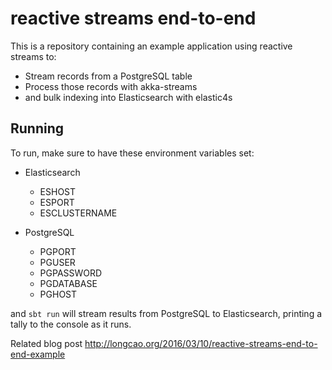 reactive streams end-to-end
===========================

This is a repository containing an example application using reactive streams to:

* Stream records from a PostgreSQL table
* Process those records with akka-streams
* and bulk indexing into Elasticsearch with elastic4s

## Running

To run, make sure to have these environment variables set:

* Elasticsearch
    * ESHOST
    * ESPORT
    * ESCLUSTERNAME

* PostgreSQL
    * PGPORT
    * PGUSER
    * PGPASSWORD
    * PGDATABASE
    * PGHOST

and `sbt run` will stream results from PostgreSQL to Elasticsearch, printing a tally to the console as it runs.


Related blog post http://longcao.org/2016/03/10/reactive-streams-end-to-end-example
